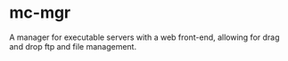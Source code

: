 # mc-mgr
A manager for executable servers with a web front-end, allowing for drag and drop ftp and file management.
